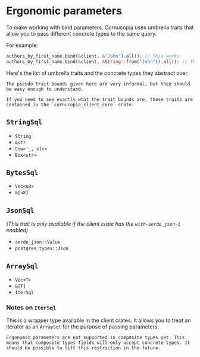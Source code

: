 # Ergonomic parameters
To make working with bind parameters, Cornucopia uses umbrella traits that allow you to pass different concrete types to the same query.

For example:
```rust
authors_by_first_name.bind(&client, &"John").all(); // This works
authors_by_first_name.bind(&client, &String::from("John")).all(); // This also works
```

Here's the list of umbrella traits and the concrete types they abstract over.

```admonish
The pseudo trait bounds given here are very informal, but they should be easy enough to understand.

If you need to see exactly what the trait bounds are, these traits are contained in the `cornucopia_client_core` crate.
```

## `StringSql`
* `String`
* `&str`
* `Cow<'_, str>`
* `Box<str>`

## `BytesSql`
* `Vec<u8>`
* `&[u8]`

## `JsonSql`
*(This trait is only available if the client crate has the `with-serde_json-1` enabled)*
* `serde_json::Value`
* `postgres_types::Json`

## `ArraySql`
* `Vec<T>`
* `&[T]`
* `IterSql`

### Notes on `IterSql`
This is a wrapper type available in the client crates. It allows you to treat an iterator as an `ArraySql` for the purpose of passing parameters.

```admonish note
Ergonomic parameters are not supported in composite types yet. This means that composite types fields will only accept concrete types. It should be possible to lift this restriction in the future.
```